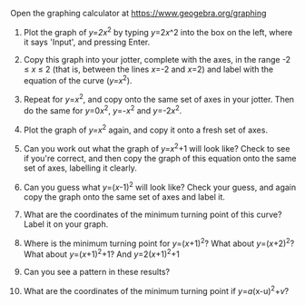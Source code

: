 

Open the graphing calculator at https://www.geogebra.org/graphing

1. Plot the graph of *y=2x*<sup>2</sup> by typing *y*=2*x*^2 into the box on the left, where it says 'Input', and pressing Enter.
1. Copy this graph into your jotter, complete with the axes, in the range -2 ≤ *x* ≤ 2 (that is, between the lines *x*=-2 and *x*=2) and label with the equation of the curve (*y=x*<sup>2</sup>).
1. Repeat for *y*=*x*<sup>2</sup>, and copy onto the same set of axes in your jotter. Then do the same for *y*=0*x*<sup>2</sup>, *y*=-*x*<sup>2</sup> and *y*=-2*x*<sup>2</sup>.

1. Plot the graph of *y=x*<sup>2</sup> again, and copy it onto a fresh set of axes.
1. Can you work out what the graph of *y=x*<sup>2</sup>+1 will look like? Check to see if you're correct, and then copy the graph of this equation onto the same set of axes, labelling it clearly.
1. Can you guess what *y*=(*x*-1)<sup>2</sup> will look like? Check your guess, and again copy the graph onto the same set of axes and label it.
1. What are the coordinates of the minimum turning point of this curve? Label it on your graph.
1. Where is the minimum turning point for *y*=(*x*+1)<sup>2</sup>? What about *y*=(*x*+2)<sup>2</sup>? What about *y*=(*x*+1)<sup>2</sup>+1? And *y*=2(*x*+1)<sup>2</sup>+1
1. Can you see a pattern in these results?
1. What are the coordinates of the minimum turning point if *y*=*a*(x-u)<sup>2</sup>+*v*?
